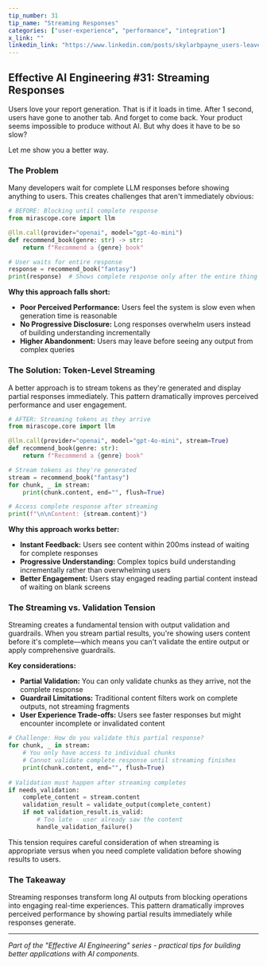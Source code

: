 ```yaml
---
tip_number: 31
tip_name: "Streaming Responses"
categories: ["user-experience", "performance", "integration"]
x_link: ""
linkedin_link: "https://www.linkedin.com/posts/skylarbpayne_users-leave-after-3-seconds-your-ai-takes-activity-7345874176194277377-FVpE?utm_source=share&utm_medium=member_desktop&rcm=ACoAABKpCf4BI_Yx2u7h66sgi5z1NF3aEYFHgps"
---
```


## Effective AI Engineering #31: Streaming Responses

Users love your report generation. That is if it loads in time.
After 1 second, users have gone to another tab.
And forget to come back. Your product seems impossible to produce without AI.
But why does it have to be so slow?

Let me show you a better way.

### The Problem

Many developers wait for complete LLM responses before showing anything to users. This creates challenges that aren't immediately obvious:

```python
# BEFORE: Blocking until complete response
from mirascope.core import llm

@llm.call(provider="openai", model="gpt-4o-mini")
def recommend_book(genre: str) -> str:
    return f"Recommend a {genre} book"

# User waits for entire response
response = recommend_book("fantasy")
print(response)  # Shows complete response only after the entire thing has been generated!
```

**Why this approach falls short:**

- **Poor Perceived Performance:** Users feel the system is slow even when generation time is reasonable
- **No Progressive Disclosure:** Long responses overwhelm users instead of building understanding incrementally
- **Higher Abandonment:** Users may leave before seeing any output from complex queries

### The Solution: Token-Level Streaming

A better approach is to stream tokens as they're generated and display partial responses immediately. This pattern dramatically improves perceived performance and user engagement.

```python
# AFTER: Streaming tokens as they arrive
from mirascope.core import llm

@llm.call(provider="openai", model="gpt-4o-mini", stream=True)
def recommend_book(genre: str):
    return f"Recommend a {genre} book"

# Stream tokens as they're generated
stream = recommend_book("fantasy")
for chunk, _ in stream:
    print(chunk.content, end="", flush=True)

# Access complete response after streaming
print(f"\n\nContent: {stream.content}")
```

**Why this approach works better:**

- **Instant Feedback:** Users see content within 200ms instead of waiting for complete responses
- **Progressive Understanding:** Complex topics build understanding incrementally rather than overwhelming users
- **Better Engagement:** Users stay engaged reading partial content instead of waiting on blank screens

### The Streaming vs. Validation Tension

Streaming creates a fundamental tension with output validation and guardrails. When you stream partial results, you're showing users content before it's complete—which means you can't validate the entire output or apply comprehensive guardrails.

**Key considerations:**

- **Partial Validation:** You can only validate chunks as they arrive, not the complete response
- **Guardrail Limitations:** Traditional content filters work on complete outputs, not streaming fragments
- **User Experience Trade-offs:** Users see faster responses but might encounter incomplete or invalidated content

```python
# Challenge: How do you validate this partial response?
for chunk, _ in stream:
    # You only have access to individual chunks
    # Cannot validate complete response until streaming finishes
    print(chunk.content, end="", flush=True)
    
# Validation must happen after streaming completes
if needs_validation:
    complete_content = stream.content
    validation_result = validate_output(complete_content)
    if not validation_result.is_valid:
        # Too late - user already saw the content
        handle_validation_failure()
```

This tension requires careful consideration of when streaming is appropriate versus when you need complete validation before showing results to users.

### The Takeaway

Streaming responses transform long AI outputs from blocking operations into engaging real-time experiences. This pattern dramatically improves perceived performance by showing partial results immediately while responses generate.

---
*Part of the "Effective AI Engineering" series - practical tips for building better applications with AI components.*